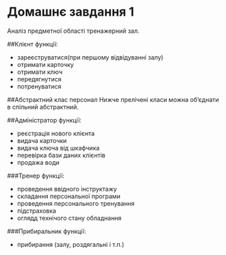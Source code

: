 # Домашнє завдання 1
Аналіз предметної області тренажерний зал.

##Клієнт
функції:
* зареєструватися(при першому відвідуванні залу)
* отримати карточку
* отримати ключ
* передягнутися
* потренуватися


##Абстрактний клас персонал
Нижче прелічені класи можна об’єднати в спільний абстрактний.

##Адміністратор
функції:
* реєстрація нового клієнта
* видача карточки 
* видача ключа від шкафчика
* перевірка бази даних клієнтів
* продажа води


###Тренер
функції:
* проведення ввідного інструктажу
* складання персональної програми
* проведення персонального тренування
* підстраховка
* оглядд технічого стану обладнання

###Прибиральник
функції:
* прибирання (залу, роздягальні і т.п.)







